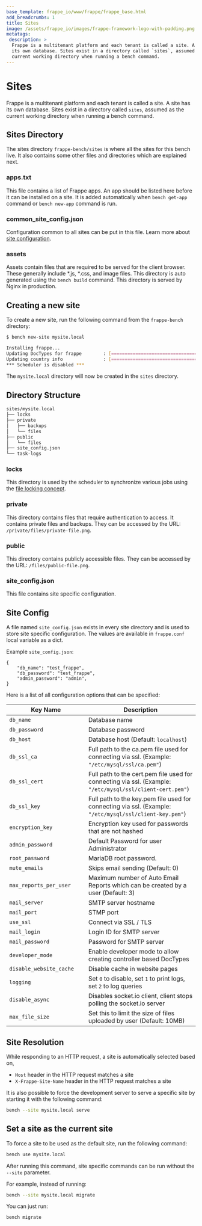 ```yaml
---
base_template: frappe_io/www/frappe/frappe_base.html
add_breadcrumbs: 1
title: Sites
image: /assets/frappe_io/images/frappe-framework-logo-with-padding.png
metatags:
 description: >
  Frappe is a multitenant platform and each tenant is called a site. A site has
  its own database. Sites exist in a directory called `sites`, assumed as the
  current working directory when running a bench command.
---
```


# Sites

Frappe is a multitenant platform and each tenant is called a site. A site has
its own database. Sites exist in a directory called `sites`, assumed as the
current working directory when running a bench command.

## Sites Directory

The sites directory `frappe-bench/sites` is where all the sites for this bench
live. It also contains some other files and directories which are explained next.

### apps.txt

This file contains a list of Frappe apps. An app should be listed here before it
can be installed on a site. It is added automatically when `bench get-app`
command or `bench new-app` command is run.

### common\_site\_config.json

Configuration common to all sites can be put in this file. Learn more about
[site configuration]().

### assets

Assets contain files that are required to be served for the client browser.
These generally include *.js, *.css, and image files. This directory is auto
generated using the `bench build` command. This directory is served by Nginx in
production.

## Creating a new site

To create a new site, run the following command from the `frappe-bench` directory:

```sh
$ bench new-site mysite.local

Installing frappe...
Updating DocTypes for frappe        : [========================================]
Updating country info               : [========================================]
*** Scheduler is disabled ***
```

The `mysite.local` directory will now be created in the `sites` directory.

## Directory Structure

```sh
sites/mysite.local
├── locks
├── private
│   ├── backups
│   └── files
├── public
│   └── files
├── site_config.json
└── task-logs
```

### locks

This directory is used by the scheduler to synchronize various jobs using
the [file locking concept](http://en.wikipedia.org/wiki/File_locking).

### private

This directory contains files that require authentication to access. It contains
private files and backups. They can be accessed by the URL:
`/private/files/private-file.png`.

### public

This directory contains publicly accessible files. They can be accessed by the
URL: `/files/public-file.png`.

### site_config.json

This file contains site specific configuration.

## Site Config

A file named `site_config.json` exists in every site directory and is used to
store site specific configuration. The values are available in `frappe.conf`
local variable as a dict.

Example `site_config.json`:

```
{
	"db_name": "test_frappe",
	"db_password": "test_frappe",
	"admin_password": "admin",
}
```

Here is a list of all configuration options that can be specified:



<img width=250>Key Name | Description
-----------------     | -----------
`db_name`             | Database name
`db_password`         | Database password
`db_host`             | Database host (Default: `localhost`)
`db_ssl_ca`           | Full path to the ca.pem file used for connecting via ssl. (Example: `"/etc/mysql/ssl/ca.pem"`)
`db_ssl_cert`         | Full path to the cert.pem file used for connecting via ssl. (Example: `"/etc/mysql/ssl/client-cert.pem"`)
`db_ssl_key`          | Full path to the key.pem file used for connecting via ssl. (Example: `"/etc/mysql/ssl/client-key.pem"`)
`encryption_key`      | Encryption key used for passwords that are not hashed
`admin_password`      | Default Password for user Administrator
`root_password`       | MariaDB root password.
`mute_emails`         | Skips email sending (Default: 0)
`max_reports_per_user`| Maximum number of Auto Email Reports which can be created by a user (Default: 3)
`mail_server`         | SMTP server hostname
`mail_port`           | STMP port
`use_ssl`             | Connect via SSL / TLS
`mail_login`          | Login ID for SMTP server
`mail_password`       | Password for SMTP server
`developer_mode`      | Enable developer mode to allow creating controller based DocTypes
`disable_website_cache` | Disable cache in website pages
`logging`             | Set `0` to disable, set `1` to print logs, set `2` to log queries
`disable_async`       | Disables socket.io client, client stops polling the socket.io server
`max_file_size`       | Set this to limit the size of files uploaded by user (Default: 10MB)

## Site Resolution

While responding to an HTTP request, a site is automatically selected based on,

* `Host` header in the HTTP request matches a site
* `X-Frappe-Site-Name` header in the HTTP request matches a site

It is also possible to force the development server to serve a specific site by
starting it with the following command:

```sh
bench --site mysite.local serve
```

## Set a site as the current site

To force a site to be used as the default site, run the following command:

```sh
bench use mysite.local
```

After running this command, site specific commands can be run without the
`--site` parameter.

For example, instead of running:
```sh
bench --site mysite.local migrate
```

You can just run:
```sh
bench migrate
```
